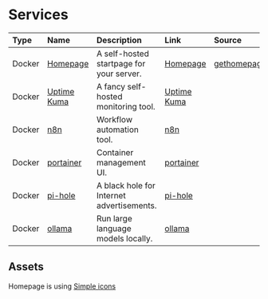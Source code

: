 # Services

| Type   | Name | Description  | Link  | Source |
| :----- | :--- | :----------- | :---- | :----- |
| Docker | [Homepage](./homepage/)       | A self-hosted startpage for your server.  | [Homepage](./homepage/README.md)       | [gethomepage.dev](https://gethomepage.dev/) |
| Docker | [Uptime Kuma](./uptime-kuma/) | A fancy self-hosted monitoring tool.      | [Uptime Kuma](./uptime-kuma/README.md) |                                             |
| Docker | [n8n](./n8n/)                 | Workflow automation tool.                 | [n8n](./n8n/README.md)                 |                                             |
| Docker | [portainer](./portainer/)     | Container management UI.                  | [portainer](./portainer/README.md)     |                                             |
| Docker | [pi-hole](./pi-hole/)         | A black hole for Internet advertisements. | [pi-hole](./pi-hole/README.md)         |                                             |
| Docker | [ollama](./ollama/)           | Run large language models locally.        | [ollama](./ollama/README.md)           |                                             |

## Assets

Homepage is using [Simple icons](https://simpleicons.org/)
